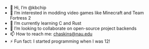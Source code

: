 - 👋 Hi, I’m @kbchip
- 👀 I’m interested in modding video games like Minecraft and Team Fortress 2
- 🌱 I’m currently learning C and Rust
- 💞️ I’m looking to collaborate on open-source project backends
- 📫 How to reach me: chaskins@nau.edu
- ⚡ Fun fact: I started programming when I was 12!
